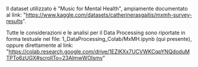 Il dataset utilizzato è "Music for Mental Health",
ampiamente documentato al link: "https://www.kaggle.com/datasets/catherinerasgaitis/mxmh-survey-results".

Tutte le considerazioni e le analisi per il Data Processing sono riportate in forma testuale nel file:
1_DataProcessing_Colab/MxMH.ipynb (qui presente), oppure direttamente al link: "https://colab.research.google.com/drive/1EZlKXx7UCVWKCqpYNQdoduMTPTo6zUGX#scrollTo=23AlmwWOlsmv"

